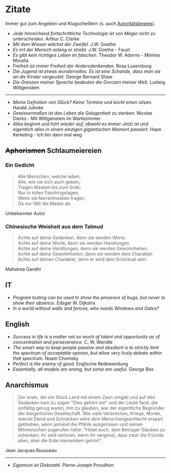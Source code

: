 # Zitate
Immer gut zum Angeben und Klugscheißern (s. auch [Autoritätsbeweis](https://www.philoclopedia.de/2015/05/28/argumentationsfehler-autorit%C3%A4tsargument/)).

* _Jede hinreichend fortschrittliche Technologie ist von Magie nicht zu unterscheiden._ Arthur C. Clarke
* _Mit dem Wissen wächst der Zweifel._ J.W. Goethe
* _Es irrt der Mensch solang er strebt._ J.W. Goethe - Faust
* _Es gibt kein richtiges Leben im falschen._ Theodor W. Adorno - Minima Moralia
* _Freiheit ist immer Freiheit der Andersdenkenden._ Rosa Luxemburg
* _Die Jugend ist etwas wundervolles. Es ist eine Schande, dass man sie an die Kinder vergeudet._ George Bernard Shaw
* _Die Grenzen meiner Sprache bedeuten die Grenzen meiner Welt._ Ludwig Wittgenstein

---

* *Meine Definition von Glück? Keine Termine und leicht einen sitzen.* Harald Juhnke
* _Gewissermaßen ist das Leben die Gelegenheit zu sterben._ Nicolas Dierks - Mit Wittgenstein im Wartezimmer
* _Alles beginnt und hört wieder auf, obwohl es immer Jetzt ist und eigentlich alles in einem einzigen gigantischen Moment passiert._ Hape Kerkeling - Ich bin dann mal weg

## ~~Aphorismen~~ Schlaumeiereien
### Ein Gedicht
> Alle Menschen, welche leben,  
> Alle, wie sie sich auch geben,  
> Tragen Masken bis zum Grab;  
> Nur in tollen Faschingstagen,  
> Wenn sie Narrenmasken tragen,  
> Da nur fällt die Maske ab.  

Unbekannter Autor

### Chinesische Weisheit aus dem Talmud
> Achte auf deine Gedanken, denn sie werden Worte.  
> Achte auf deine Worte, denn sie werden Handlungen.  
> Achte auf deine Handlungen, denn sie werden Gewohnheiten.  
> Achte auf deine Gewohnheiten, denn sie werden dein Charakter.  
> Achte auf deinen Charakter, denn er wird dein Schicksal sein.  

Mahatma Gandhi

## IT
* _Program testing can be used to show the presence of bugs, but never to show their absence._ Edsger W. Dijkstra
* _In a world without walls and fences, who needs Windows and Gates?_

## English
* _Success in life is a matter not so much of talent and opportunity as of concentration and perseverance._ C. W. Wendte
* _The smart way to keep people passive and obedient is to strictly limit the spectrum of acceptable opinion, but allow very lively debate within that spectrum._ Noam Chomsky
* _Perfect is the enemy of good._ Englische Redewendung
* _Essentially, all models are wrong, but some are useful._ George Box

## Anarchismus
> Der erste, der ein Stück Land mit einem Zaun umgab und auf den Gedanken kam zu sagen "Dies gehört mir" und der Leute
> fand, die einfältig genug waren, ihm zu glauben, war der eigentliche Begründer der bürgerlichen Gesellschaft. Wie viele
> Verbrechen, Kriege, Morde, wieviel Elend und Schrecken wäre dem Menschengeschlecht erspart geblieben, wenn jemand die
> Pfähle ausgerissen und seinen Mitmenschen zugerufen hätte: "Hütet euch, dem Betrüger Glauben zu schenken; ihr seid
> verloren, wenn ihr vergesst, dass zwar die Früchte allen, aber die Erde niemandem gehört".  

Jean Jacques Rousseau

---

* _Eigentum ist Diebstahl._ Pierre-Joseph Proudhon
